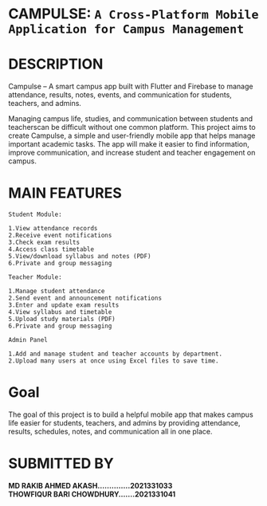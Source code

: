 # CAMPULSE: ```A Cross-Platform Mobile Application for Campus Management```




# DESCRIPTION

Campulse – A smart campus app built with Flutter and Firebase to manage attendance, results, notes, events, and communication for students, teachers, and admins.

Managing campus life, studies, and communication between students and teacherscan be difficult without one common platform. 
This project aims to create Campulse, a simple and user-friendly mobile app that helps manage important academic tasks.
The app will make it easier to find information, improve communication, and increase student and teacher engagement on campus.


# MAIN FEATURES

```Student Module:```

    1.View attendance records
    2.Receive event notifications
    3.Check exam results
    4.Access class timetable
    5.View/download syllabus and notes (PDF)
    6.Private and group messaging

```Teacher Module:```

    1.Manage student attendance
    2.Send event and announcement notifications
    3.Enter and update exam results
    4.View syllabus and timetable
    5.Upload study materials (PDF)
    6.Private and group messaging

```Admin Panel```

    1.Add and manage student and teacher accounts by department.
    2.Upload many users at once using Excel files to save time.

# Goal

The goal of this project is to build a helpful mobile app that makes campus life easier for students, teachers, 
and admins by providing attendance, results, schedules, notes, and communication all in one place.

# SUBMITTED BY
**MD RAKIB AHMED AKASH…………..2021331033<br>**
**THOWFIQUR BARI CHOWDHURY…….2021331041**
